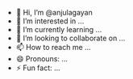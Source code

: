 - 👋 Hi, I’m @anjulagayan
- 👀 I’m interested in ...
- 🌱 I’m currently learning ...
- 💞️ I’m looking to collaborate on ...
- 📫 How to reach me ...
- 😄 Pronouns: ...
- ⚡ Fun fact: ...

<!---
anjulagayan/anjulagayan is a ✨ special ✨ repository because its `README.md` (this file) appears on your GitHub profile.
You can click the Preview link to take a look at your changes.
--->
